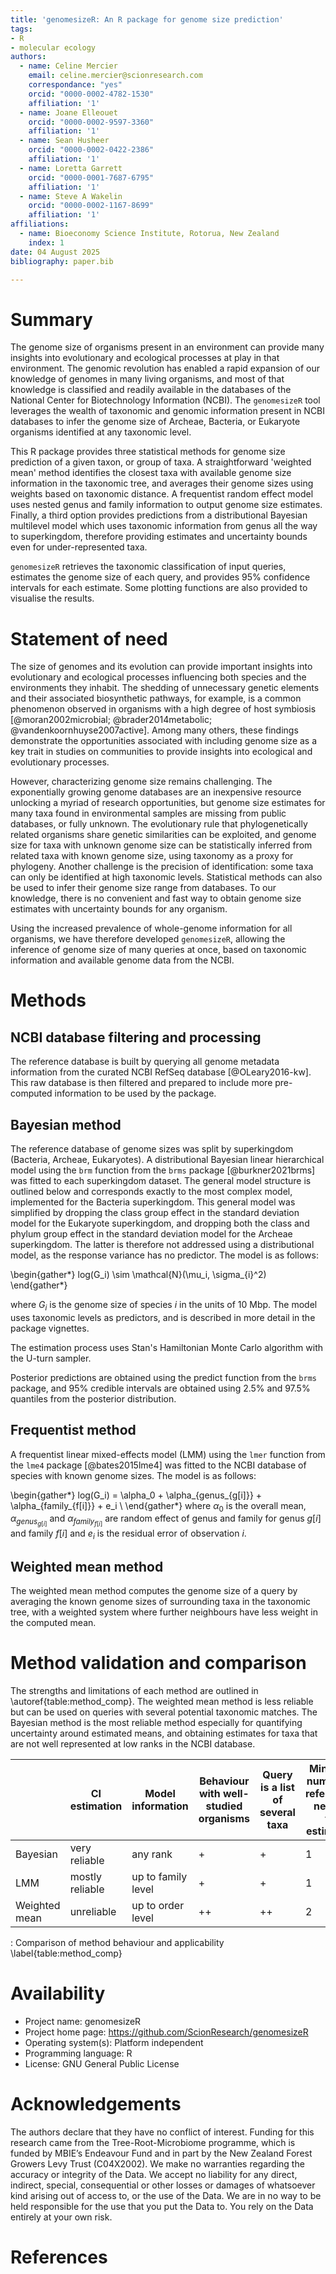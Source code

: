 ```yaml
---
title: 'genomesizeR: An R package for genome size prediction'
tags:
- R
- molecular ecology
authors:
  - name: Celine Mercier
    email: celine.mercier@scionresearch.com
    correspondance: "yes"
    orcid: "0000-0002-4782-1530"
    affiliation: '1'
  - name: Joane Elleouet
    orcid: "0000-0002-9597-3360"
    affiliation: '1'
  - name: Sean Husheer
    orcid: "0000-0002-0422-2386"
    affiliation: '1'
  - name: Loretta Garrett
    orcid: "0000-0001-7687-6795"
    affiliation: '1'
  - name: Steve A Wakelin
    orcid: "0000-0002-1167-8699"
    affiliation: '1'
affiliations:
  - name: Bioeconomy Science Institute, Rotorua, New Zealand
    index: 1
date: 04 August 2025
bibliography: paper.bib

---
```


# Summary

The genome size of organisms present in an environment can provide many insights into evolutionary and ecological processes at play in that environment. The genomic revolution has enabled a rapid expansion of our knowledge of genomes in many living organisms, and most of that knowledge is classified and readily available in the databases of the National Center for Biotechnology Information (NCBI). The `genomesizeR` tool leverages the wealth of taxonomic and genomic information present in NCBI databases to infer the genome size of Archeae, Bacteria, or Eukaryote organisms identified at any taxonomic level.

This R package provides three statistical methods for genome size prediction of a given taxon, or group of taxa. A straightforward 'weighted mean' method identifies the closest taxa with available genome size information in the taxonomic tree, and averages their genome sizes using weights based on taxonomic distance. A frequentist random effect model uses nested genus and family information to output genome size estimates. Finally, a third option provides predictions from a distributional Bayesian multilevel model which uses taxonomic information from genus all the way to superkingdom, therefore providing estimates and uncertainty bounds even for under-represented taxa.

`genomesizeR` retrieves the taxonomic classification of input queries, estimates the genome size of each query, and provides 95% confidence intervals for each estimate. Some plotting functions are also provided to visualise the results.

# Statement of need

The size of genomes and its evolution can provide important insights into evolutionary and ecological processes influencing both species and the environments they inhabit. The shedding of unnecessary genetic elements and their associated biosynthetic pathways, for example, is a common phenomenon observed in organisms with a high degree of host symbiosis [@moran2002microbial; @brader2014metabolic; @vandenkoornhuyse2007active]. Among many others, these findings demonstrate the opportunities associated with including genome size as a key trait in studies on communities to provide insights into ecological and evolutionary processes.

However, characterizing genome size remains challenging. The exponentially growing genome databases are an inexpensive resource unlocking a myriad of research opportunities, but genome size estimates for many taxa found in environmental samples are missing from public databases, or fully unknown. The evolutionary rule that phylogenetically related organisms share genetic similarities can be exploited, and genome size for taxa with unknown genome size can be statistically inferred from related taxa with known genome size, using taxonomy as a proxy for phylogeny. Another challenge is the precision of identification: some taxa can only be identified at high taxonomic levels. Statistical methods can also be used to infer their genome size range from databases. To our knowledge, there is no convenient and fast way to obtain genome size estimates with uncertainty bounds for any organism.

Using the increased prevalence of whole-genome information for all organisms, we have therefore developed `genomesizeR`, allowing the inference of genome size of many queries at once, based on taxonomic information and available genome data from the NCBI.

# Methods

## NCBI database filtering and processing

The reference database is built by querying all genome metadata information from the curated NCBI RefSeq database [@OLeary2016-kw]. This raw database is then filtered and prepared to include more pre-computed information to be used by the package.

## Bayesian method

The reference database of genome sizes was split by superkingdom (Bacteria, Archeae, Eukaryotes). A distributional Bayesian linear hierarchical model using the `brm` function from the `brms` package [@burkner2021brms] was fitted to each superkingdom dataset. The general model structure is outlined below and corresponds exactly to the most complex model, implemented for the Bacteria superkingdom. This general model was simplified by dropping the class group effect in the standard deviation model for the Eukaryote superkingdom, and dropping both the class and phylum group effect in the standard deviation model for the Archeae superkingdom. The latter is therefore not addressed using a distributional model, as the response variance has no predictor. The model is as follows:

\begin{gather*}
log(G_i) \sim \mathcal{N}(\mu_i, \sigma_{i}^2)
\end{gather*}

where $G_i$ is the genome size of species $i$ in the units of 10 Mbp. The model uses taxonomic levels as predictors, and is described in more detail in the package vignettes.

The estimation process uses Stan's Hamiltonian Monte Carlo algorithm with the U-turn sampler.

Posterior predictions are obtained using the predict function from the `brms` package, and 95% credible intervals are obtained using 2.5% and 97.5% quantiles from the posterior distribution.

## Frequentist method

A frequentist linear mixed-effects model (LMM) using the `lmer` function from the `lme4` package [@bates2015lme4] was fitted to the NCBI database of species with known genome sizes. The model is as follows:

\begin{gather*}
log(G_i) =  \alpha_0 + \alpha_{genus_{g[i]}} +  \alpha_{family_{f[i]}} + e_i \\
\end{gather*}
where $\alpha_0$ is the overall mean, $\alpha_{genus_{g[i]}}$ and $\alpha_{family_{f[i]}}$ are random effect of genus and family for genus $g[i]$ and family $f[i]$ and $e_i$ is the residual error of observation $i$.

## Weighted mean method

The weighted mean method computes the genome size of a query by averaging the known genome sizes of surrounding taxa in the taxonomic tree, with a weighted system where further neighbours have less weight in the computed mean.

# Method validation and comparison

The strengths and limitations of each method are outlined in \autoref{table:method_comp}. The weighted mean method is less reliable but can be used on queries with several potential taxonomic matches. The Bayesian method is the most reliable method especially for quantifying uncertainty around estimated means, and obtaining estimates for taxa that are not well represented at low ranks in the NCBI database.

| | CI estimation	| Model information	| Behaviour with well-studied organisms	| Query is a list of several taxa	| Minimum number of references needed for estimation |
| -- | -- | -- | -- | -- | -- |
| Bayesian | very reliable | any rank | + | + | 1 |
| LMM | mostly reliable | up to family level | + | + | 1 |
| Weighted mean | unreliable | up to order level | ++ | ++ | 2 |

: Comparison of method behaviour and applicability \label{table:method_comp}

# Availability

- Project name: genomesizeR
- Project home page: https://github.com/ScionResearch/genomesizeR 
- Operating system(s): Platform independent
- Programming language: R
- License: GNU General Public License

# Acknowledgements

The authors declare that they have no conflict of interest. Funding for this research came from the Tree-Root-Microbiome programme, which is funded by MBIE’s Endeavour Fund and in part by the New Zealand Forest Growers Levy Trust (C04X2002). We make no warranties regarding the accuracy or integrity of the Data. We accept no liability for any direct, indirect, special, consequential or other losses or damages of whatsoever kind arising out of access to, or the use of the Data. We are in no way to be held responsible for the use that you put the Data to. You rely on the Data entirely at your own risk.

# References

